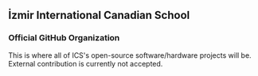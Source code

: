 ## İzmir International Canadian School
### Official GitHub Organization

This is where all of ICS's open-source software/hardware projects will be. <br>
External contribution is currently not accepted.
